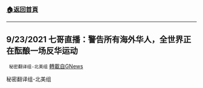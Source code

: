 ###  [:house:返回首頁](https://github.com/ourhimalayas/txt)
---


## 9/23/2021 七哥直播：警告所有海外华人，全世界正在酝酿一场反华运动
` 秘密翻译组-北美组` [轉載自GNews](https://gnews.org/zh-hans/1550894/)

秘密翻译组-北美组
